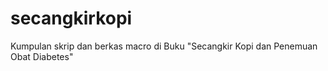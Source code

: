 # secangkirkopi
Kumpulan skrip dan berkas macro di Buku "Secangkir Kopi dan Penemuan Obat Diabetes"
